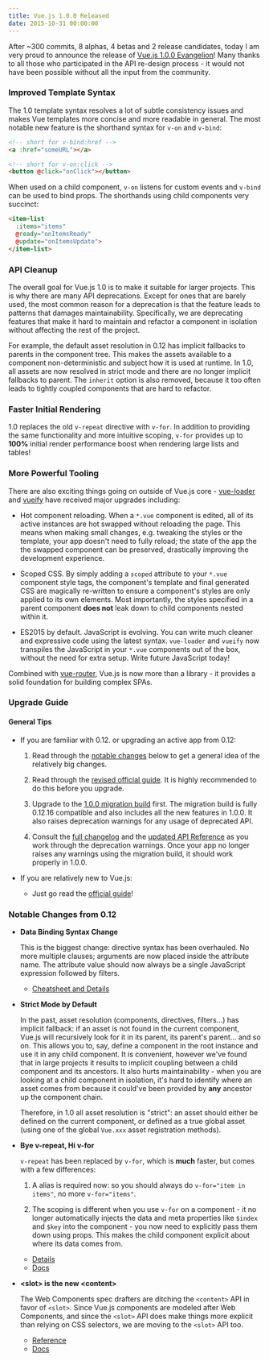 ```yaml
---
title: Vue.js 1.0.0 Released
date: 2015-10-31 00:00:00
---
```


After ~300 commits, 8 alphas, 4 betas and 2 release candidates, today I am very proud to announce the release of [Vue.js 1.0.0 Evangelion](https://github.com/vuejs/vue/releases/tag/1.0.0)! Many thanks to all those who participated in the API re-design process - it would not have been possible without all the input from the community.

<!-- more -->

### Improved Template Syntax

The 1.0 template syntax resolves a lot of subtle consistency issues and makes Vue templates more concise and more readable in general. The most notable new feature is the shorthand syntax for `v-on` and `v-bind`:

``` html
<!-- short for v-bind:href -->
<a :href="someURL"></a>

<!-- short for v-on:click -->
<button @click="onClick"></button>
```

When used on a child component, `v-on` listens for custom events and `v-bind` can be used to bind props. The shorthands using child components very succinct:

``` html
<item-list
  :items="items"
  @ready="onItemsReady"
  @update="onItemsUpdate">
</item-list>
```

### API Cleanup

The overall goal for Vue.js 1.0 is to make it suitable for larger projects. This is why there are many API deprecations. Except for ones that are barely used, the most common reason for a deprecation is that the feature leads to patterns that damages maintainability. Specifically, we are deprecating features that make it hard to maintain and refactor a component in isolation without affecting the rest of the project.

For example, the default asset resolution in 0.12 has implicit fallbacks to parents in the component tree. This makes the assets available to a component non-deterministic and subject how it is used at runtime. In 1.0, all assets are now resolved in strict mode and there are no longer implicit fallbacks to parent. The `inherit` option is also removed, because it too often leads to tightly coupled components that are hard to refactor.

### Faster Initial Rendering

1.0 replaces the old `v-repeat` directive with `v-for`. In addition to providing the same functionality and more intuitive scoping, `v-for` provides up to **100%** initial render performance boost when rendering large lists and tables!

### More Powerful Tooling

There are also exciting things going on outside of Vue.js core - [vue-loader](https://github.com/vuejs/vue-loader) and [vueify](https://github.com/vuejs/vueify) have received major upgrades including:

- Hot component reloading. When a `*.vue` component is edited, all of its active instances are hot swapped without reloading the page. This means when making small changes, e.g. tweaking the styles or the template, your app doesn't need to fully reload; the state of the app the the swapped component can be preserved, drastically improving the development experience.

- Scoped CSS. By simply adding a `scoped` attribute to your `*.vue` component style tags, the component's template and final generated CSS are magically re-written to ensure a component's styles are only applied to its own elements. Most importantly, the styles specified in a parent component **does not** leak down to child components nested within it.

- ES2015 by default. JavaScript is evolving. You can write much cleaner and expressive code using the latest syntax. `vue-loader` and `vueify` now transpiles the JavaScript in your `*.vue` components out of the box, without the need for extra setup. Write future JavaScript today!

Combined with [vue-router](https://github.com/vuejs/vue-router), Vue.js is now more than a library - it provides a solid foundation for building complex SPAs.

### Upgrade Guide

#### General Tips

- If you are familiar with 0.12. or upgrading an active app from 0.12:

  1. Read through the [notable changes](#Notable_Changes_from_0-12) below to get a general idea of the relatively big changes.

  2. Read through the [revised official guide](http://vuejs.org/guide/). It is highly recommended to do this before you upgrade.

  3. Upgrade to the [1.0.0 migration build](https://github.com/vuejs/vue/releases/tag/1.0.0-migration) first. The migration build is fully 0.12.16 compatible and also includes all the new features in 1.0.0. It also raises deprecation warnings for any usage of deprecated API.

  4. Consult the [full changelog](https://github.com/vuejs/vue/releases/tag/1.0.0) and the [updated API Reference](http://vuejs.org/api/) as you work through the deprecation warnings. Once your app no longer raises any warnings using the migration build, it should work properly in 1.0.0.

- If you are relatively new to Vue.js:

  - Just go read the [official guide](http://vuejs.org/guide/)!

### Notable Changes from 0.12

- **Data Binding Syntax Change**

  This is the biggest change: directive syntax has been overhauled. No more multiple clauses; arguments are now placed inside the attribute name. The attribute value should now always be a single JavaScript expression followed by filters.

  - [Cheatsheet and Details](https://github.com/vuejs/vue/issues/1325)

- **Strict Mode by Default**

  In the past, asset resolution (components, directives, filters...) has implicit fallback: if an asset is not found in the current component, Vue.js will recursively look for it in its parent, its parent's parent... and so on. This allows you to, say, define a component in the root instance and use it in any child component. It is convenient, however we've found that in large projects it results to implicit coupling between a child component and its ancestors. It also hurts maintainability - when you are looking at a child component in isolation, it's hard to identify where an asset comes from because it could've been provided by **any** ancestor up the component chain.

  Therefore, in 1.0 all asset resolution is "strict": an asset should either be defined on the current component, or defined as a true global asset (using one of the global `Vue.xxx` asset registration methods).

- **Bye v-repeat, Hi v-for**

  `v-repeat` has been replaced by `v-for`, which is **much** faster, but comes with a few differences:

  1. A alias is required now: so you should always do `v-for="item in items"`, no more `v-for="items"`.

  2. The scoping is different when you use `v-for` on a component - it no longer automatically injects the data and meta properties like `$index` and `$key` into the component - you now need to explicitly pass them down using props. This makes the child component explicit about where its data comes from.

  - [Details](https://github.com/vuejs/vue/issues/1200)
  - [Docs](http://vuejs.org/guide/list.html)

- **&lt;slot&gt; is the new &lt;content&gt;**

  The Web Components spec drafters are ditching the `<content>` API in favor of `<slot>`. Since Vue.js components are modeled after Web Components, and since the `<slot>` API does make things more explicit than relying on CSS selectors, we are moving to the `<slot>` API too.

  - [Reference](https://hacks.mozilla.org/2015/06/the-state-of-web-components/)
  - [Docs](http://vuejs.org/guide/components.html#Content_Distribution_with_Slots)
